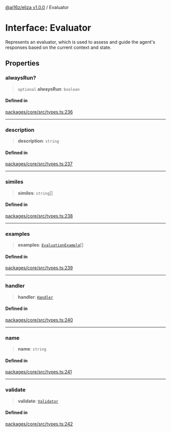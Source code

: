 [@ai16z/eliza v1.0.0](../index.md) / Evaluator

# Interface: Evaluator

Represents an evaluator, which is used to assess and guide the agent's responses based on the current context and state.

## Properties

### alwaysRun?

> `optional` **alwaysRun**: `boolean`

#### Defined in

[packages/core/src/types.ts:236](https://github.com/0xVitae/DarkSun/blob/main/packages/core/src/types.ts#L236)

***

### description

> **description**: `string`

#### Defined in

[packages/core/src/types.ts:237](https://github.com/0xVitae/DarkSun/blob/main/packages/core/src/types.ts#L237)

***

### similes

> **similes**: `string`[]

#### Defined in

[packages/core/src/types.ts:238](https://github.com/0xVitae/DarkSun/blob/main/packages/core/src/types.ts#L238)

***

### examples

> **examples**: [`EvaluationExample`](EvaluationExample.md)[]

#### Defined in

[packages/core/src/types.ts:239](https://github.com/0xVitae/DarkSun/blob/main/packages/core/src/types.ts#L239)

***

### handler

> **handler**: [`Handler`](../type-aliases/Handler.md)

#### Defined in

[packages/core/src/types.ts:240](https://github.com/0xVitae/DarkSun/blob/main/packages/core/src/types.ts#L240)

***

### name

> **name**: `string`

#### Defined in

[packages/core/src/types.ts:241](https://github.com/0xVitae/DarkSun/blob/main/packages/core/src/types.ts#L241)

***

### validate

> **validate**: [`Validator`](../type-aliases/Validator.md)

#### Defined in

[packages/core/src/types.ts:242](https://github.com/0xVitae/DarkSun/blob/main/packages/core/src/types.ts#L242)
